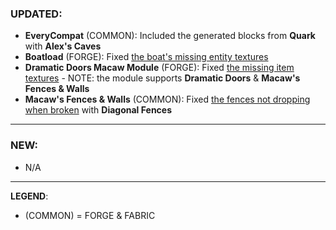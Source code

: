 ### UPDATED:
- **EveryCompat** (COMMON): Included the generated blocks from **Quark** with **Alex's Caves**
- **Boatload** (FORGE): Fixed [the boat's missing entity textures](https://github.com/MehVahdJukaar/WoodGood/issues/730)
- **Dramatic Doors Macaw Module** (FORGE): Fixed [the missing item textures](https://github.com/MehVahdJukaar/WoodGood/issues/733) - NOTE: the module supports **Dramatic Doors** & **Macaw's Fences & Walls**
- **Macaw's Fences & Walls** (COMMON): Fixed [the fences not dropping when broken]() with **Diagonal Fences**

---

### NEW:
- N/A

---

**LEGEND**:
- (COMMON) = FORGE & FABRIC